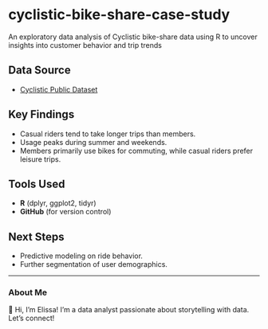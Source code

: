 # cyclistic-bike-share-case-study
An exploratory data analysis of Cyclistic bike-share data using R to uncover insights into customer behavior and trip trends

## Data Source
- [Cyclistic Public Dataset](https://divvy-tripdata.s3.amazonaws.com/index.html)

## Key Findings
- Casual riders tend to take longer trips than members.
- Usage peaks during summer and weekends.
- Members primarily use bikes for commuting, while casual riders prefer leisure trips.

## Tools Used
- **R** (dplyr, ggplot2, tidyr)
- **GitHub** (for version control)

## Next Steps
- Predictive modeling on ride behavior.
- Further segmentation of user demographics.

---

### About Me
👋 Hi, I’m Elissa! I’m a data analyst passionate about storytelling with data. Let’s connect!  

